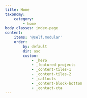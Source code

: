 ```yaml
---
title: Home
taxonomy:
    category:
        - home
body_classes: index-page
content:
    items: '@self.modular'
    order:
        by: default
        dir: asc
        custom:
            - _hero
            - _featured-projects
            - _content-tiles-1
            - _content-tiles-2
            - _callouts
            - _content-block-bottom
            - _contact-cta
---
```


